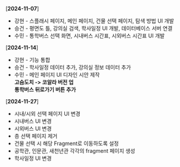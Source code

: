 [**2024-11-07**] <br/>
+ 강현 - 스플래시 페이지, 메인 페이지, 건물 선택 페이지, 탐색 방법 UI 개발<br/>
+ 승건 - 평면도 틀, 강의실 검색, 학사일정 UI 개발, 데이터베이스 서버 연결<br/>
+ 수민 - 통학버스 선택 화면, 시내버스 시간표, 시외버스 시간표 UI 개발<br/>

[**2024-11-14**] <br/>
+ 강현 - 기능 통합<br/>
+ 승건 - 학사일정 데이터 추가, 강의실 정보 데이터 추가<br/>
+ 수민 - 메인 페이지 UI 디자인 시안 제작<br/>
**고슴도치 -> 코알라 버전 업**<br/>
**통학버스 뒤로가기 버튼 추가**<br/>

[**2024-11-27**] <br/>
+ 시내/시외 선택 페이지 UI 변경
+ 시내버스 UI 변경
+ 시외버스 UI 변경
+ 층 선택 페이지 제거
+ 건물 선택 시 해당 Fragment로 이동하도록 설정
+ 공학관, 인문관, 새천년관 각각의 fragment 페이지 생성
+ 학사일정 UI 변경


